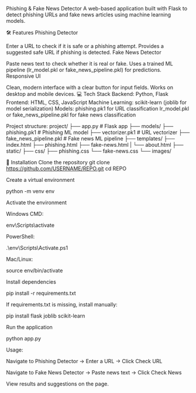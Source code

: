 Phishing & Fake News Detector
A web-based application built with Flask to detect phishing URLs and fake news articles using machine learning models.

🛠 Features
Phishing Detector

Enter a URL to check if it is safe or a phishing attempt.
Provides a suggested safe URL if phishing is detected.
Fake News Detector

Paste news text to check whether it is real or fake.
Uses a trained ML pipeline (lr_model.pkl or fake_news_pipeline.pkl) for predictions.
Responsive UI

Clean, modern interface with a clear button for input fields.
Works on desktop and mobile devices.
💻 Tech Stack
Backend: Python, Flask
Frontend: HTML, CSS, JavaScript
Machine Learning: scikit-learn (joblib for model serialization)
Models:
phishing.pk1 for URL classification
lr_model.pkl or fake_news_pipeline.pkl for fake news classification

Project structure:
project/  ├── app.py # Flask app ├── models/ ├── phishing.pk1 # Phishing ML model  ├── vectorizer.pk1 # URL vectorizer  ├── fake_news_pipeline.pkl # Fake news ML pipeline ├── templates/  ├── index.html  ├── phishing.html  ├── fake-news.html | └── about.html ├── static/  ├── css/  ├── phishing.css  └── fake-news.css  └── images/ 

🚀 Installation
Clone the repository
git clone https://github.com/USERNAME/REPO.git
cd REPO


Create a virtual environment

python -m venv env


Activate the environment

Windows CMD:

env\Scripts\activate


PowerShell:

.\env\Scripts\Activate.ps1


Mac/Linux:

source env/bin/activate


Install dependencies

pip install -r requirements.txt


If requirements.txt is missing, install manually:

pip install flask joblib scikit-learn


Run the application

python app.py


Usage:

Navigate to Phishing Detector → Enter a URL → Click Check URL

Navigate to Fake News Detector → Paste news text → Click Check News

View results and suggestions on the page.
